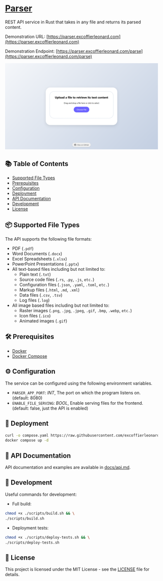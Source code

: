 # [Parser](https://parser.excoffierleonard.com)

REST API service in Rust that takes in any file and returns its parsed content.

Demonstration URL: [https://parser.excoffierleonard.com](https://parser.excoffierleonard.com)

Demonstration Endpoint: [https://parser.excoffierleonard.com/parse](https://parser.excoffierleonard.com/parse)

![Website Preview](website_preview.png)

## 📚 Table of Contents

- [Supported File Types](#-supported-file-types)
- [Prerequisites](#-prerequisites)
- [Configuration](#-configuration)
- [Deployment](#-deployment)
- [API Documentation](#-api-documentation)
- [Development](#-development)
- [License](#-license)

## 📦 Supported File Types

The API supports the following file formats:
- PDF (`.pdf`)
- Word Documents (`.docx`)
- Excel Spreadsheets (`.xlsx`)
- PowerPoint Presentations (`.pptx`)
- All text-based files including but not limited to:
  - Plain text (`.txt`)
  - Source code files (`.rs`, `.py`, `.js`, `etc.`)
  - Configuration files (`.json`, `.yaml`, `.toml`, `etc.`)
  - Markup files (`.html`, `.md`, `.xml`)
  - Data files (`.csv`, `.tsv`)
  - Log files (`.log`)
- All image based files including but not limited to:
  - Raster images (`.png`, `.jpg`, `.jpeg`, `.gif`, `.bmp`, `.webp`, `etc.`)
  - Icon files (`.ico`)
  - Animated images (`.gif`)

## 🛠 Prerequisites

- [Docker](https://docs.docker.com/get-docker/)
- [Docker Compose](https://docs.docker.com/compose/install/)

## ⚙ Configuration

The service can be configured using the following environment variables.

- `PARSER_APP_PORT`: *INT*, The port on which the program listens on. (default: 8080)
- `ENABLE_FILE_SERVING`: *BOOL*, Enable serving files for the frontend. (default: false, just the API is enabled)

## 🚀 Deployment

```bash
curl -o compose.yaml https://raw.githubusercontent.com/excoffierleonard/parser/refs/heads/main/compose.yaml && \
docker compose up -d
```

## 📖 API Documentation

API documentation and examples are available in [docs/api.md](docs/api.md).

## 🧪 Development

Useful commands for development:

- Full build:

```bash
chmod +x ./scripts/build.sh && \
./scripts/build.sh
```

- Deployment tests:

```bash
chmod +x ./scripts/deploy-tests.sh && \
./scripts/deploy-tests.sh
```

## 📜 License

This project is licensed under the MIT License - see the [LICENSE](LICENSE) file for details.